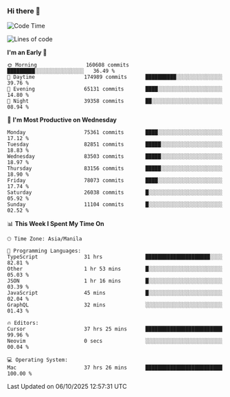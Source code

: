 ### Hi there 👋

<!--START_SECTION:waka-->
![Code Time](http://img.shields.io/badge/Code%20Time-6%2C349%20hrs%2059%20mins-blue)

![Lines of code](https://img.shields.io/badge/From%20Hello%20World%20I%27ve%20Written-147.1%20million%20lines%20of%20code-blue)

**I'm an Early 🐤** 

```text
🌞 Morning                160608 commits      █████████░░░░░░░░░░░░░░░░   36.49 % 
🌆 Daytime                174989 commits      ██████████░░░░░░░░░░░░░░░   39.76 % 
🌃 Evening                65131 commits       ████░░░░░░░░░░░░░░░░░░░░░   14.80 % 
🌙 Night                  39358 commits       ██░░░░░░░░░░░░░░░░░░░░░░░   08.94 % 
```
📅 **I'm Most Productive on Wednesday** 

```text
Monday                   75361 commits       ████░░░░░░░░░░░░░░░░░░░░░   17.12 % 
Tuesday                  82851 commits       █████░░░░░░░░░░░░░░░░░░░░   18.83 % 
Wednesday                83503 commits       █████░░░░░░░░░░░░░░░░░░░░   18.97 % 
Thursday                 83156 commits       █████░░░░░░░░░░░░░░░░░░░░   18.90 % 
Friday                   78073 commits       ████░░░░░░░░░░░░░░░░░░░░░   17.74 % 
Saturday                 26038 commits       █░░░░░░░░░░░░░░░░░░░░░░░░   05.92 % 
Sunday                   11104 commits       █░░░░░░░░░░░░░░░░░░░░░░░░   02.52 % 
```


📊 **This Week I Spent My Time On** 

```text
🕑︎ Time Zone: Asia/Manila

💬 Programming Languages: 
TypeScript               31 hrs              █████████████████████░░░░   82.81 % 
Other                    1 hr 53 mins        █░░░░░░░░░░░░░░░░░░░░░░░░   05.03 % 
JSON                     1 hr 16 mins        █░░░░░░░░░░░░░░░░░░░░░░░░   03.39 % 
JavaScript               45 mins             █░░░░░░░░░░░░░░░░░░░░░░░░   02.04 % 
GraphQL                  32 mins             ░░░░░░░░░░░░░░░░░░░░░░░░░   01.43 % 

🔥 Editors: 
Cursor                   37 hrs 25 mins      █████████████████████████   99.96 % 
Neovim                   0 secs              ░░░░░░░░░░░░░░░░░░░░░░░░░   00.04 % 

💻 Operating System: 
Mac                      37 hrs 26 mins      █████████████████████████   100.00 % 
```


 Last Updated on 06/10/2025 12:57:31 UTC
<!--END_SECTION:waka-->


<!--
**rad182/rad182** is a ✨ _special_ ✨ repository because its `README.md` (this file) appears on your GitHub profile.

Here are some ideas to get you started:

- 🔭 I’m currently working on ...
- 🌱 I’m currently learning ...
- 👯 I’m looking to collaborate on ...
- 🤔 I’m looking for help with ...
- 💬 Ask me about ...
- 📫 How to reach me: ...
- 😄 Pronouns: ...
- ⚡ Fun fact: ...
-->
